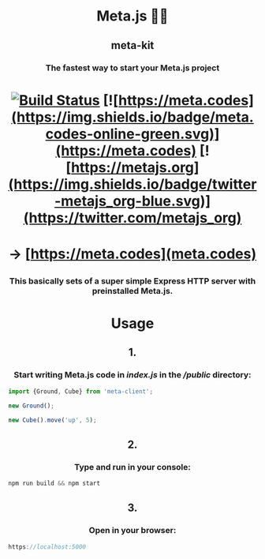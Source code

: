 # <p align="center">Meta.js 👩‍🚀</p>

## <p align="center">meta-kit</p>

### <p align="center">The fastest way to start your Meta.js project</p> 

# <p align="center">[![Build Status](https://travis-ci.org/florianmaxim/meta-kit.svg?branch=master)](https://travis-ci.org/florianmaxim/meta-kit) [![https://meta.codes](https://img.shields.io/badge/meta.codes-online-green.svg)](https://meta.codes) [![https://metajs.org](https://img.shields.io/badge/twitter-metajs_org-blue.svg)](https://twitter.com/metajs_org)</p>

# <p align="center"> → [https://meta.codes](meta.codes)</p>

### <p align="center">This basically sets of a super simple Express HTTP server with preinstalled Meta.js.</p>

# <p align="center">Usage</p>

## <p align="center">1.</p>

### <p align="center">Start writing Meta.js code in <i>index.js</i> in the <i>/public</i> directory:</p>

```javascript
import {Ground, Cube} from 'meta-client';

new Ground();

new Cube().move('up', 5);
```
## <p align="center">2.</p>

### <p align="center">Type and run in your console:</p>

```javascript
npm run build && npm start
```
## <p align="center">3.</p>

### <p align="center">Open in your browser:</p>

```javascript
https://localhost:5000
```